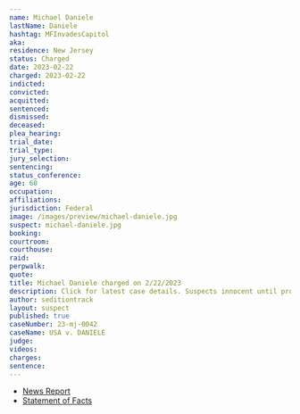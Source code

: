 ```yaml
---
name: Michael Daniele
lastName: Daniele
hashtag: MFInvadesCapitol
aka:
residence: New Jersey
status: Charged
date: 2023-02-22
charged: 2023-02-22
indicted:
convicted:
acquitted:
sentenced:
dismissed:
deceased:
plea_hearing:
trial_date:
trial_type:
jury_selection:
sentencing:
status_conference:
age: 60
occupation:
affiliations:
jurisdiction: Federal
image: /images/preview/michael-daniele.jpg
suspect: michael-daniele.jpg
booking:
courtroom:
courthouse:
raid:
perpwalk:
quote:
title: Michael Daniele charged on 2/22/2023
description: Click for latest case details. Suspects innocent until proven guilty.
author: seditiontrack
layout: suspect
published: true
caseNumber: 23-mj-0042
caseName: USA v. DANIELE
judge:
videos:
charges:
sentence:
---
```

- [News Report](https://www.courierpostonline.com/story/news/local/south-jersey/2023/02/27/capitol-rioters-sentenced-retired-nj-state-trooper-michael-daniele/69951038007/)
- [Statement of Facts](https://storage.courtlistener.com/recap/gov.uscourts.dcd.252406/gov.uscourts.dcd.252406.1.1.pdf)
